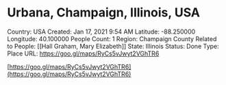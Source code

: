 # Urbana, Champaign, Illinois, USA

Country: USA
Created: Jan 17, 2021 9:54 AM
Latitude: -88.250000
Longitude: 40.100000
People Count: 1
Region: Champaign County
Related to People: [[Hall Graham, Mary Elizabeth]]
State: Illinois
Status: Done
Type: Place
URL: https://goo.gl/maps/RyCs5vJwyt2VGhTR6

[https://goo.gl/maps/RyCs5vJwyt2VGhTR6](https://goo.gl/maps/RyCs5vJwyt2VGhTR6)